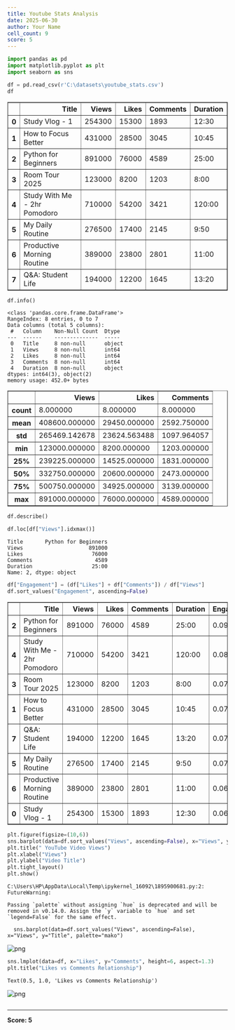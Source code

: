 ```yaml
---
title: Youtube Stats Analysis
date: 2025-06-30
author: Your Name
cell_count: 9
score: 5
---
```


```python
import pandas as pd
import matplotlib.pyplot as plt
import seaborn as sns

```


```python
df = pd.read_csv(r'C:\datasets\youtube_stats.csv')
df

```




<div>
<style scoped>
    .dataframe tbody tr th:only-of-type {
        vertical-align: middle;
    }

    .dataframe tbody tr th {
        vertical-align: top;
    }

    .dataframe thead th {
        text-align: right;
    }
</style>
<table border="1" class="dataframe">
  <thead>
    <tr style="text-align: right;">
      <th></th>
      <th>Title</th>
      <th>Views</th>
      <th>Likes</th>
      <th>Comments</th>
      <th>Duration</th>
    </tr>
  </thead>
  <tbody>
    <tr>
      <th>0</th>
      <td>Study Vlog - 1</td>
      <td>254300</td>
      <td>15300</td>
      <td>1893</td>
      <td>12:30</td>
    </tr>
    <tr>
      <th>1</th>
      <td>How to Focus Better</td>
      <td>431000</td>
      <td>28500</td>
      <td>3045</td>
      <td>10:45</td>
    </tr>
    <tr>
      <th>2</th>
      <td>Python for Beginners</td>
      <td>891000</td>
      <td>76000</td>
      <td>4589</td>
      <td>25:00</td>
    </tr>
    <tr>
      <th>3</th>
      <td>Room Tour 2025</td>
      <td>123000</td>
      <td>8200</td>
      <td>1203</td>
      <td>8:00</td>
    </tr>
    <tr>
      <th>4</th>
      <td>Study With Me - 2hr Pomodoro</td>
      <td>710000</td>
      <td>54200</td>
      <td>3421</td>
      <td>120:00</td>
    </tr>
    <tr>
      <th>5</th>
      <td>My Daily Routine</td>
      <td>276500</td>
      <td>17400</td>
      <td>2145</td>
      <td>9:50</td>
    </tr>
    <tr>
      <th>6</th>
      <td>Productive Morning Routine</td>
      <td>389000</td>
      <td>23800</td>
      <td>2801</td>
      <td>11:00</td>
    </tr>
    <tr>
      <th>7</th>
      <td>Q&amp;A: Student Life</td>
      <td>194000</td>
      <td>12200</td>
      <td>1645</td>
      <td>13:20</td>
    </tr>
  </tbody>
</table>
</div>




```python
df.info()


```

    <class 'pandas.core.frame.DataFrame'>
    RangeIndex: 8 entries, 0 to 7
    Data columns (total 5 columns):
     #   Column    Non-Null Count  Dtype 
    ---  ------    --------------  ----- 
     0   Title     8 non-null      object
     1   Views     8 non-null      int64 
     2   Likes     8 non-null      int64 
     3   Comments  8 non-null      int64 
     4   Duration  8 non-null      object
    dtypes: int64(3), object(2)
    memory usage: 452.0+ bytes
    




<div>
<style scoped>
    .dataframe tbody tr th:only-of-type {
        vertical-align: middle;
    }

    .dataframe tbody tr th {
        vertical-align: top;
    }

    .dataframe thead th {
        text-align: right;
    }
</style>
<table border="1" class="dataframe">
  <thead>
    <tr style="text-align: right;">
      <th></th>
      <th>Views</th>
      <th>Likes</th>
      <th>Comments</th>
    </tr>
  </thead>
  <tbody>
    <tr>
      <th>count</th>
      <td>8.000000</td>
      <td>8.000000</td>
      <td>8.000000</td>
    </tr>
    <tr>
      <th>mean</th>
      <td>408600.000000</td>
      <td>29450.000000</td>
      <td>2592.750000</td>
    </tr>
    <tr>
      <th>std</th>
      <td>265469.142678</td>
      <td>23624.563488</td>
      <td>1097.964057</td>
    </tr>
    <tr>
      <th>min</th>
      <td>123000.000000</td>
      <td>8200.000000</td>
      <td>1203.000000</td>
    </tr>
    <tr>
      <th>25%</th>
      <td>239225.000000</td>
      <td>14525.000000</td>
      <td>1831.000000</td>
    </tr>
    <tr>
      <th>50%</th>
      <td>332750.000000</td>
      <td>20600.000000</td>
      <td>2473.000000</td>
    </tr>
    <tr>
      <th>75%</th>
      <td>500750.000000</td>
      <td>34925.000000</td>
      <td>3139.000000</td>
    </tr>
    <tr>
      <th>max</th>
      <td>891000.000000</td>
      <td>76000.000000</td>
      <td>4589.000000</td>
    </tr>
  </tbody>
</table>
</div>




```python
df.describe()
```


```python
df.loc[df["Views"].idxmax()]

```




    Title       Python for Beginners
    Views                     891000
    Likes                      76000
    Comments                    4589
    Duration                   25:00
    Name: 2, dtype: object




```python
df["Engagement"] = (df["Likes"] + df["Comments"]) / df["Views"]
df.sort_values("Engagement", ascending=False)

```




<div>
<style scoped>
    .dataframe tbody tr th:only-of-type {
        vertical-align: middle;
    }

    .dataframe tbody tr th {
        vertical-align: top;
    }

    .dataframe thead th {
        text-align: right;
    }
</style>
<table border="1" class="dataframe">
  <thead>
    <tr style="text-align: right;">
      <th></th>
      <th>Title</th>
      <th>Views</th>
      <th>Likes</th>
      <th>Comments</th>
      <th>Duration</th>
      <th>Engagement</th>
    </tr>
  </thead>
  <tbody>
    <tr>
      <th>2</th>
      <td>Python for Beginners</td>
      <td>891000</td>
      <td>76000</td>
      <td>4589</td>
      <td>25:00</td>
      <td>0.090448</td>
    </tr>
    <tr>
      <th>4</th>
      <td>Study With Me - 2hr Pomodoro</td>
      <td>710000</td>
      <td>54200</td>
      <td>3421</td>
      <td>120:00</td>
      <td>0.081156</td>
    </tr>
    <tr>
      <th>3</th>
      <td>Room Tour 2025</td>
      <td>123000</td>
      <td>8200</td>
      <td>1203</td>
      <td>8:00</td>
      <td>0.076447</td>
    </tr>
    <tr>
      <th>1</th>
      <td>How to Focus Better</td>
      <td>431000</td>
      <td>28500</td>
      <td>3045</td>
      <td>10:45</td>
      <td>0.073190</td>
    </tr>
    <tr>
      <th>7</th>
      <td>Q&amp;A: Student Life</td>
      <td>194000</td>
      <td>12200</td>
      <td>1645</td>
      <td>13:20</td>
      <td>0.071366</td>
    </tr>
    <tr>
      <th>5</th>
      <td>My Daily Routine</td>
      <td>276500</td>
      <td>17400</td>
      <td>2145</td>
      <td>9:50</td>
      <td>0.070687</td>
    </tr>
    <tr>
      <th>6</th>
      <td>Productive Morning Routine</td>
      <td>389000</td>
      <td>23800</td>
      <td>2801</td>
      <td>11:00</td>
      <td>0.068383</td>
    </tr>
    <tr>
      <th>0</th>
      <td>Study Vlog - 1</td>
      <td>254300</td>
      <td>15300</td>
      <td>1893</td>
      <td>12:30</td>
      <td>0.067609</td>
    </tr>
  </tbody>
</table>
</div>




```python
plt.figure(figsize=(10,6))
sns.barplot(data=df.sort_values("Views", ascending=False), x="Views", y="Title", palette="mako")
plt.title(" YouTube Video Views")
plt.xlabel("Views")
plt.ylabel("Video Title")
plt.tight_layout()
plt.show()

```

    C:\Users\HP\AppData\Local\Temp\ipykernel_16092\1895900681.py:2: FutureWarning: 
    
    Passing `palette` without assigning `hue` is deprecated and will be removed in v0.14.0. Assign the `y` variable to `hue` and set `legend=False` for the same effect.
    
      sns.barplot(data=df.sort_values("Views", ascending=False), x="Views", y="Title", palette="mako")
    


    
![png](/pynotes/images/YouTube_Stats_Analysis_6_1.png)
    



```python
sns.lmplot(data=df, x="Likes", y="Comments", height=6, aspect=1.3)
plt.title("Likes vs Comments Relationship")

```




    Text(0.5, 1.0, 'Likes vs Comments Relationship')




    
![png](/pynotes/images/YouTube_Stats_Analysis_7_1.png)
    



```python

```


---
**Score: 5**